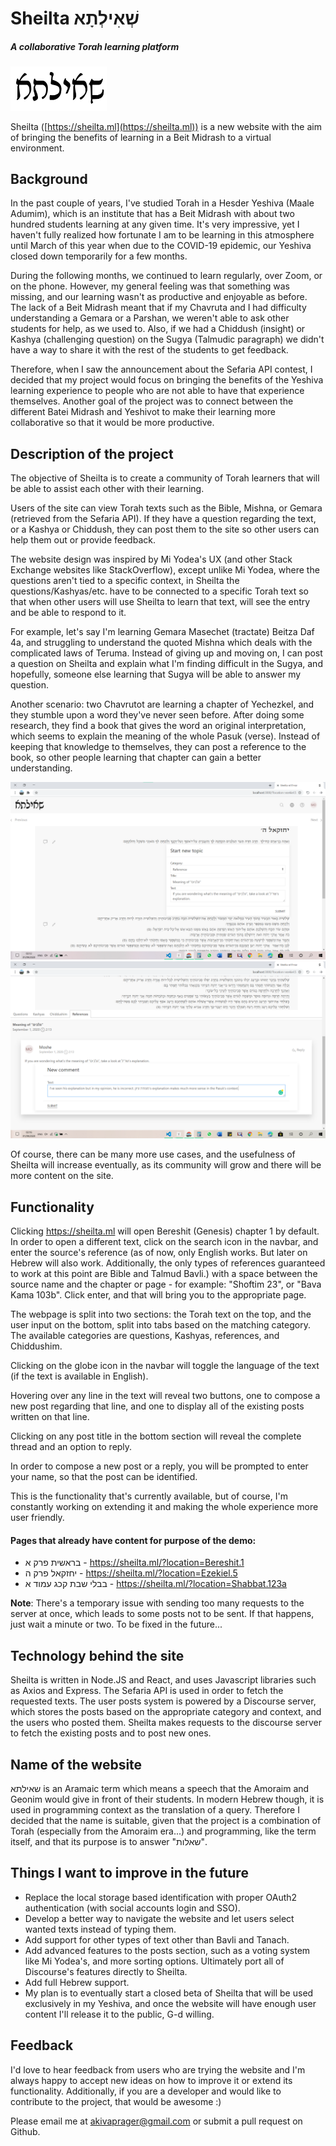 # Sheilta שְׁאִילְתָא

##### A collaborative Torah learning platform

<img src="public\images\logo-banner2.png" style="zoom:15%;" />

Sheilta ([https://sheilta.ml](https://sheilta.ml)) is a new website with the aim of bringing the benefits of learning in a Beit Midrash to a virtual environment.


## Background

In the past couple of years, I've studied Torah in a Hesder Yeshiva (Maale Adumim), which is an institute that has a Beit Midrash with about two hundred students learning at any given time. It's very impressive, yet I haven't fully realized how fortunate I am to be learning in this atmosphere until March of this year when due to the COVID-19 epidemic, our Yeshiva closed down temporarily for a few months. 

During the following months, we continued to learn regularly, over Zoom, or on the phone. However, my general feeling was that something was missing, and our learning wasn't as productive and enjoyable as before. The lack of a Beit Midrash meant that if my Chavruta and I had difficulty understanding a Gemara or a Parshan, we weren't able to ask other students for help, as we used to. Also, if we had a Chiddush (insight) or Kashya (challenging question) on the Sugya (Talmudic paragraph) we didn't have a way to share it with the rest of the students to get feedback. 

Therefore, when I saw the announcement about the Sefaria API contest, I decided that my project would focus on bringing the benefits of the Yeshiva learning experience to people who are not able to have that experience themselves. Another goal of the project was to connect between the different Batei Midrash and Yeshivot to make their learning more collaborative so that it would be more productive. 

## Description of the project

The objective of Sheilta is to create a community of Torah learners that will be able to assist each other with their learning.

Users of the site can view Torah texts such as the Bible, Mishna, or Gemara (retrieved from the Sefaria API). If they have a question regarding the text, or a Kashya or Chiddush, they can post them to the site so other users can help them out or provide feedback. 

The website design was inspired by Mi Yodea's UX (and other Stack Exchange websites like StackOverflow), except unlike Mi Yodea, where the questions aren't tied to a specific context, in Sheilta the questions/Kashyas/etc. have to be connected to a specific Torah text so that when other users will use Sheilta to learn that text, will see the entry and be able to respond to it.

For example, let's say I'm learning Gemara Masechet (tractate) Beitza Daf 4a, and struggling to understand the quoted Mishna which deals with the complicated laws of Teruma. Instead of giving up and moving on, I can post a question on Sheilta and explain what I'm finding difficult in the Sugya, and hopefully, someone else learning that Sugya will be able to answer my question.

Another scenario: two Chavrutot are learning a chapter of Yechezkel, and they stumble upon a word they've never seen before. After doing some research, they find a book that gives the word an original interpretation, which seems to explain the meaning of the whole Pasuk (verse). Instead of keeping that knowledge to themselves, they can post a reference to the book, so other people learning that chapter can gain a better understanding.

<img src="public\images\Docs\referenceExample.png" />
<img src="public\images\Docs\referenceExample2.png" />

Of course, there can be many more use cases, and the usefulness of Sheilta will increase eventually, as its community will grow and there will be more content on the site.

## Functionality

Clicking https://sheilta.ml will open Bereshit (Genesis) chapter 1 by default. In order to open a different text, click on the search icon in the navbar, and enter the source's reference (as of now, only English works. But later on Hebrew will also work. Additionally, the only types of references guaranteed to work at this point are Bible and Talmud Bavli.) with a space between the source name and the chapter or page - for example: "Shoftim 23", or "Bava Kama 103b". Click enter, and that will bring you to the appropriate page. 

The webpage is split into two sections: the Torah text on the top, and the user input on the bottom, split into tabs based on the matching category. The available categories are questions, Kashyas, references, and Chiddushim.

Clicking on the globe icon in the navbar will toggle the language of the text (if the text is available in English). 

Hovering over any line in the text will reveal two buttons, one to compose a new post regarding that line, and one to display all of the existing posts written on that line. 

Clicking on any post title in the bottom section will reveal the complete thread and an option to reply.

In order to compose a new post or a reply, you will be prompted to enter your name, so that the post can be identified. 

This is the functionality that's currently available, but of course, I'm constantly working on extending it and making the whole experience more user friendly. 

#### Pages that already have content for purpose of the demo:
- בראשית פרק א - https://sheilta.ml/?location=Bereshit.1
- יחזקאל פרק ה - https://sheilta.ml/?location=Ezekiel.5
- בבלי שבת קכג עמוד א - https://sheilta.ml/?location=Shabbat.123a

**Note**: There's a temporary issue with sending too many requests to the server at once, which leads to some posts not to be sent. If that happens, just wait a minute or two. To be fixed in the future...

## Technology behind the site

Sheilta is written in Node.JS and React, and uses Javascript libraries such as Axios and Express. The Sefaria API is used in order to fetch the requested texts. The user posts system is powered by a Discourse server, which stores the posts based on the appropriate category and context, and the users who posted them. Sheilta makes requests to the discourse server to fetch the existing posts and to post new ones. 

## Name of the website

שאילתא is an Aramaic term which means a speech that the Amoraim and Geonim would give in front of their students. In modern Hebrew though, it is used in programming context as the translation of a query. Therefore I decided that the name is suitable, given that the project is a combination of Torah (especially from the Amoraim era...) and programming, like the term itself, and that its purpose is to answer "שאלות".

## Things I want to improve in the future

- Replace the local storage based identification with proper OAuth2 authentication (with social accounts login and SSO).
- Develop a better way to navigate the website and let users select wanted texts instead of typing them.
- Add support for other types of text other than Bavli and Tanach.
- Add advanced features to the posts section, such as a voting system like Mi Yodea's, and more sorting options. Ultimately port all of Discourse's features directly to Sheilta. 
-  Add full Hebrew support. 
- My plan is to eventually start a closed beta of Sheilta that will be used exclusively in my Yeshiva, and once the website will have enough user content I'll release it to the public, G-d willing.

## Feedback

I'd love to hear feedback from users who are trying the website and I'm always happy to accept new ideas on how to improve it or extend its functionality. Additionally, if you are a developer and would like to contribute to the project, that would be awesome :)

Please email me at akivaprager@gmail.com or submit a pull request on Github. 
